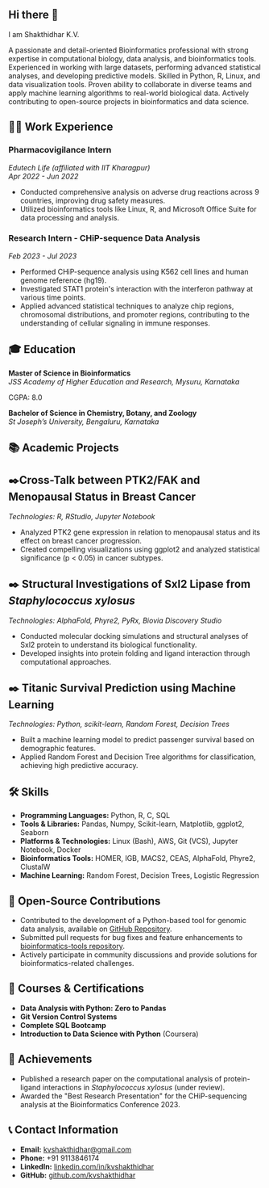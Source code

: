 ## Hi there 👋
I am Shakthidhar K.V.

A passionate and detail-oriented Bioinformatics professional with strong expertise in computational biology, data analysis, and bioinformatics tools. Experienced in working with large datasets, performing advanced statistical analyses, and developing predictive models. Skilled in Python, R, Linux, and data visualization tools. Proven ability to collaborate in diverse teams and apply machine learning algorithms to real-world biological data. Actively contributing to open-source projects in bioinformatics and data science.

## 🧑‍💻 Work Experience

### Pharmacovigilance Intern  
*Edutech Life (affiliated with IIT Kharagpur)*  
*Apr 2022 - Jun 2022*  
- Conducted comprehensive analysis on adverse drug reactions across 9 countries, improving drug safety measures.  
- Utilized bioinformatics tools like Linux, R, and Microsoft Office Suite for data processing and analysis.

### Research Intern - CHiP-sequence Data Analysis  
*Feb 2023 - Jul 2023*  
- Performed CHiP-sequence analysis using K562 cell lines and human genome reference (hg19).  
- Investigated STAT1 protein's interaction with the interferon pathway at various time points.  
- Applied advanced statistical techniques to analyze chip regions, chromosomal distributions, and promoter regions, contributing to the understanding of cellular signaling in immune responses.

## 🎓 Education

**Master of Science in Bioinformatics**  
*JSS Academy of Higher Education and Research, Mysuru, Karnataka*  
 
CGPA: 8.0

**Bachelor of Science in Chemistry, Botany, and Zoology**  
*St Joseph’s University, Bengaluru, Karnataka*  

## 📚 Academic Projects

## ✒️Cross-Talk between PTK2/FAK and Menopausal Status in Breast Cancer  
*Technologies: R, RStudio, Jupyter Notebook*  
- Analyzed PTK2 gene expression in relation to menopausal status and its effect on breast cancer progression.  
- Created compelling visualizations using ggplot2 and analyzed statistical significance (p < 0.05) in cancer subtypes.

## ✒️ Structural Investigations of Sxl2 Lipase from *Staphylococcus xylosus*  
*Technologies: AlphaFold, Phyre2, PyRx, Biovia Discovery Studio*  
- Conducted molecular docking simulations and structural analyses of Sxl2 protein to understand its biological functionality.  
- Developed insights into protein folding and ligand interaction through computational approaches.

## ✒️ Titanic Survival Prediction using Machine Learning  
*Technologies: Python, scikit-learn, Random Forest, Decision Trees*  
- Built a machine learning model to predict passenger survival based on demographic features.  
- Applied Random Forest and Decision Tree algorithms for classification, achieving high predictive accuracy.

## 🛠️ Skills

- **Programming Languages:** Python, R, C, SQL  
- **Tools & Libraries:** Pandas, Numpy, Scikit-learn, Matplotlib, ggplot2, Seaborn  
- **Platforms & Technologies:** Linux (Bash), AWS, Git (VCS), Jupyter Notebook, Docker  
- **Bioinformatics Tools:** HOMER, IGB, MACS2, CEAS, AlphaFold, Phyre2, ClustalW  
- **Machine Learning:** Random Forest, Decision Trees, Logistic Regression

## 🌱 Open-Source Contributions

- Contributed to the development of a Python-based tool for genomic data analysis, available on [GitHub Repository](https://github.com/kvshakthidhar/genomic-analysis-tool).
- Submitted pull requests for bug fixes and feature enhancements to [bioinformatics-tools repository](https://github.com/opensource-bio/bioinformatics-tools).
- Actively participate in community discussions and provide solutions for bioinformatics-related challenges.

## 📜 Courses & Certifications

- **Data Analysis with Python: Zero to Pandas**  
- **Git Version Control Systems**  
- **Complete SQL Bootcamp**  
- **Introduction to Data Science with Python** (Coursera)

## 🏅 Achievements

- Published a research paper on the computational analysis of protein-ligand interactions in *Staphylococcus xylosus* (under review).
- Awarded the "Best Research Presentation" for the CHiP-sequencing analysis at the Bioinformatics Conference 2023.

## 📞 Contact Information

- **Email:** kvshakthidhar@gmail.com  
- **Phone:** +91 9113846174  
- **LinkedIn:** [linkedin.com/in/kvshakthidhar](https://www.linkedin.com/in/kvshakthidhar)  
- **GitHub:** [github.com/kvshakthidhar](https://github.com/kvshakthidhar)



